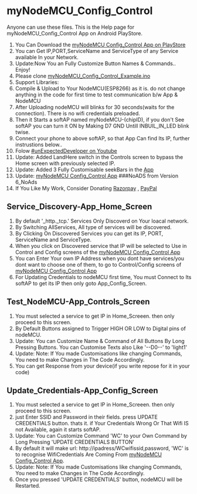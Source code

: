 # myNodeMCU_Config_Control
Anyone can use these files. This is the Help page for myNodeMCU_Config_Control App on Android PlayStore.
1. You Can Download the [myNodeMCU Config_Control App on PlayStore](https://play.google.com/store/apps/details?id=com.praveensmedia.mynodemcuconfig_control)
2. You can Get IP,PORT,ServiceName and ServiceType of any Service available In your Network.
3. Update:Now You an Fully Customize Button Names & Commands.. Enjoy!
4. Please clone [myNodeMCU_Config_Control_Example.ino](https://github.com/praveensmedia/myNodeMCU_Config_Control/blob/main/myNodeMCU_Config_Control_Example.ino)
5. Support Libraries:
6. Compile & Upload to Your NodeMCU(ESP8266) as it is. do not change anything in the code for first time to test communication b/w App & NodeMCU
7. After Uploading nodeMCU will blinks for 30 seconds(waits for the connection). There is no wifi credentials preloaded.
8. Then it Starts a softAP named myNodeMCU-(chipID), if you don't See softAP you can turn it ON by Making D7 GND Untill INBUIL_IN_LED blink twise. 
9. Connect your phone to above softAP, so that App Can find Its IP, further instrustions below..
10. Folow [#unExpectedDeveloper on Youtube](https://youtu.be/1yw1LIccA14)
11. Update: Added LandHere switch in the Controls screen to bypass the Home screen with previously selected IP.
12. Update: Added 3 Fully Customisable seekBars in the [App](https://play.google.com/store/apps/details?id=com.praveensmedia.mynodemcuconfig_control)
13. Update: [myNodeMCU Config_Control App](https://play.google.com/store/apps/details?id=com.praveensmedia.mynodemcuconfig_control) ###NoADS from Version 6_NoAds 
14. If You Like My Work, Consider Donating [Razorpay](https://rzp.io/l/praveensmedia) , [PayPal](https://paypal.me/praveensmedia?locale.x=en_GB)

## Service_Discovery-App_Home_Screen
1. By default '_http._tcp.' Services Only Discoverd on Your loacal network.
2. By Switching AllServices, All type of services will be discovered.
3. By Clicking On Discovered Services you can get its IP, PORT, ServiceName and ServiceType.
4. When you click on Discovered service that IP will be selected to Use in Control and Config screens of the [myNodeMCU Config_Control App](https://play.google.com/store/apps/details?id=com.praveensmedia.mynodemcuconfig_control)
5. You can Enter Your own IP Address when you dont have services/you dont want to choose one of them, to go to Control/Config screens of [myNodeMCU Config_Control App](https://play.google.com/store/apps/details?id=com.praveensmedia.mynodemcuconfig_control)
6. For Updating Credentials to nodeMCU first time, You must Connect to Its softAP to get its IP then only goto App_Config_Screen.
 
## Test_NodeMCU-App_Controls_Screen
1. You must selected a service to get IP in Home_Screeen. then only proceed to this screen.
2. By Default Buttons assigned to Trigger HIGH OR LOW to Digital pins of nodeMCU.
3. Update: You can Customize Name & Command of All Buttons By Long Pressing Buttons. You can Customise Texts also Like '--D0--' to 'light1'
4. Update: Note: If You made Customisations like changing Commands, You need to make Changes in The Code Accordingly.
5. You can get Response from your device(if you write repose for it in your code)

## Update_Credentials-App_Config_Screen
1. You must selected a service to get IP in Home_Screeen. then only proceed to this screen.
2. just Enter SSID and Password in their fields. press UPDATE CREDENTIALS button. thats it. if Your Credentials Wrong Or That Wifi IS not Available, again it starts softAP.
3. Update: You can Customize Command 'WC' to your Own Command by Long Pressing 'UPDATE CREDENTIALS BUTTON'
4. By default it will make url: http://ipadress/WCwifissid,password,  'WC' is to recognise WifiCredentials Are Coming From [myNodeMCU Config_Control App](https://play.google.com/store/apps/details?id=com.praveensmedia.mynodemcuconfig_control). 
5. Update: Note: If You made Customisations like changing Commands, You need to make Changes in The Code Accordingly.
6. Once you pressed 'UPDATE CREDENTIALS' button, nodeMCU will be Restarted.
